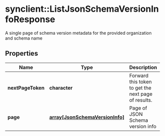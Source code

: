 # synclient::ListJsonSchemaVersionInfoResponse

A single page of schema version metadata for the provided organization and schema name
## Properties
Name | Type | Description | Notes
------------ | ------------- | ------------- | -------------
**nextPageToken** | **character** | Forward this token to get the next page of results. | [optional] 
**page** | [**array[JsonSchemaVersionInfo]**](JsonSchemaVersionInfo.md) | Page of JSON Schema version info | [optional] 


